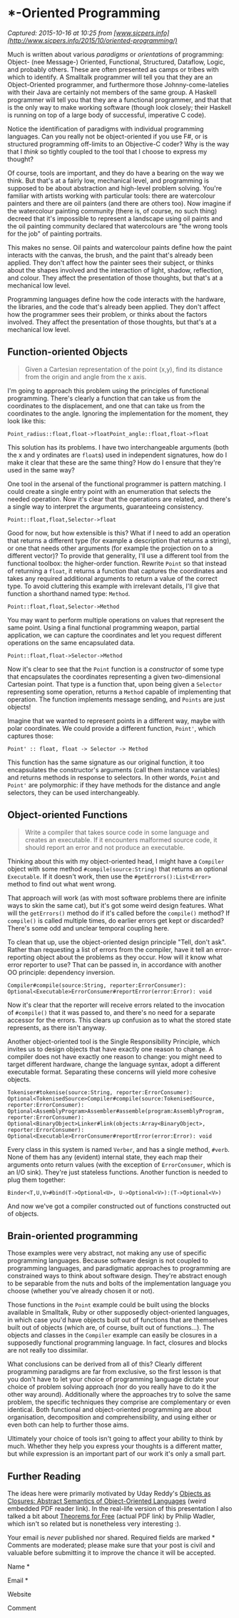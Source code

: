 # *-Oriented Programming

_Captured: 2015-10-16 at 10:25 from [www.sicpers.info](http://www.sicpers.info/2015/10/oriented-programming/)_

Much is written about various _paradigms_ or _orientations_ of programming: Object- (nee Message-) Oriented, Functional, Structured, Dataflow, Logic, and probably others. These are often presented as camps or tribes with which to identify. A Smalltalk programmer will tell you that they are an Object-Oriented programmer, and furthermore those Johnny-come-latelies with their Java are certainly not members of the same group. A Haskell programmer will tell you that they are a functional programmer, and that that is the only way to make working software (though look closely; their Haskell is running on top of a large body of successful, imperative C code).

Notice the identification of paradigms with individual programming languages. Can you really not be object-oriented if you use F#, or is structured programming off-limits to an Objective-C coder? Why is the way that I _think_ so tightly coupled to the tool that I choose to express my thought?

Of course, tools are important, and they do have a bearing on the way we think. But that's at a fairly low, mechanical level, and programming is supposed to be about abstraction and high-level problem solving. You're familiar with artists working with particular tools: there are watercolour painters and there are oil painters (and there are others too). Now imagine if the watercolour painting community (there is, of course, no such thing) decreed that it's impossible to represent a landscape using oil paints and the oil painting community declared that watercolours are "the wrong tools for the job" of painting portraits.

This makes no sense. Oil paints and watercolour paints define how the paint interacts with the canvas, the brush, and the paint that's already been applied. They don't affect how the painter sees their subject, or thinks about the shapes involved and the interaction of light, shadow, reflection, and colour. They affect the presentation of those thoughts, but that's at a mechanical low level.

Programming languages define how the code interacts with the hardware, the libraries, and the code that's already been applied. They don't affect how the programmer sees their problem, or thinks about the factors involved. They affect the presentation of those thoughts, but that's at a mechanical low level.

## Function-oriented Objects

> Given a Cartesian representation of the point (x,y), find its distance from the origin and angle from the x axis.

I'm going to approach this problem using the principles of functional programming. There's clearly a function that can take us from the coordinates to the displacement, and one that can take us from the coordinates to the angle. Ignoring the implementation for the moment, they look like this:

    Point_radius::float,float->floatPoint_angle::float,float->float

This solution has its problems. I have two interchangeable arguments (both the x and y ordinates are `float`s) used in independent signatures, how do I make it clear that these are the same thing? How do I ensure that they're used in the same way?

One tool in the arsenal of the functional programmer is pattern matching. I could create a single entry point with an enumeration that selects the needed operation. Now it's clear that the operations are related, and there's a single way to interpret the arguments, guaranteeing consistency.
 
    Point::float,float,Selector->float

Good for now, but how extensible is this? What if I need to add an operation that returns a different type (for example a description that returns a string), or one that needs other arguments (for example the projection on to a different vector)? To provide that generality, I'll use a different tool from the functional toolbox: the higher-order function. Rewrite `Point` so that instead of returning a `float`, it returns a function that captures the coordinates and takes any required additional arguments to return a value of the correct type. To avoid cluttering this example with irrelevant details, I'll give that function a shorthand named type: `Method`.

    Point::float,float,Selector->Method

You may want to perform multiple operations on values that represent the same point. Using a final functional programming weapon, partial application, we can capture the coordinates and let you request different operations on the same encapsulated data.

    Point::float,float->Selector->Method

Now it's clear to see that the `Point` function is a _constructor_ of some type that encapsulates the coordinates representing a given two-dimensional Cartesian point. That type is a function that, upon being given a `Selector` representing some operation, returns a `Method` capable of implementing that operation. The function implements message sending, and `Points` are just objects!

Imagine that we wanted to represent points in a different way, maybe with polar coordinates. We could provide a different function, `Point'`, which captures those:

    Point' :: float, float -> Selector -> Method

This function has the same signature as our original function, it too encapsulates the constructor's arguments (call them instance variables) and returns methods in response to selectors. In other words, `Point` and `Point'` are polymorphic: if they have methods for the distance and angle selectors, they can be used interchangeably.

## Object-oriented Functions

> Write a compiler that takes source code in some language and creates an executable. If it encounters malformed source code, it should report an error and not produce an executable.

Thinking about this with my object-oriented head, I might have a `Compiler` object with some method `#compile(source:String)` that returns an optional `Executable`. If it doesn't work, then use the `#getErrors():List<Error>` method to find out what went wrong.

That approach will work (as with most software problems there are infinite ways to skin the same cat), but it's got some weird design features. What will the `getErrors()` method do if it's called before the `compile()` method? If `compile()` is called multiple times, do earlier errors get kept or discarded? There's some odd and unclear temporal coupling here.

To clean that up, use the object-oriented design principle "Tell, don't ask". Rather than requesting a list of errors from the compiler, have it tell an error-reporting object about the problems as they occur. How will it know what error reporter to use? That can be passed in, in accordance with another OO principle: dependency inversion.

    Compiler#compile(source:String, reporter:ErrorConsumer): Optional<Executable>ErrorConsumer#reportError(error:Error): void

Now it's clear that the reporter will receive errors related to the invocation of `#compile()` that it was passed to, and there's no need for a separate accessor for the errors. This clears up confusion as to what the stored state represents, as there isn't anyway.

Another object-oriented tool is the Single Responsibility Principle, which invites us to design objects that have exactly one reason to change. A compiler does not have exactly one reason to change: you might need to target different hardware, change the language syntax, adopt a different executable format. Separating these concerns will yield more cohesive objects.

    Tokeniser#tokenise(source:String, reporter:ErrorConsumer): Optional<TokenisedSource>Compiler#compile(source:TokenisedSource, reporter:ErrorConsumer): Optional<AssemblyProgram>Assembler#assemble(program:AssemblyProgram, reporter:ErrorConsumer): Optional<BinaryObject>Linker#link(objects:Array<BinaryObject>, reporter:ErrorConsumer): Optional<Executable>ErrorConsumer#reportError(error:Error): void

Every class in this system is named `Verber`, and has a single method, `#verb`. None of them has any (evident) internal state, they each map their arguments onto return values (with the exception of `ErrorConsumer`, which is an I/O sink). They're just stateless functions. Another function is needed to plug them together:

    Binder<T,U,V>#bind(T->Optional<U>, U->Optional<V>):(T->Optional<V>)

And now we've got a compiler constructed out of functions constructed out of objects.

## Brain-oriented programming

Those examples were very abstract, not making any use of specific programming languages. Because software design is not coupled to programming languages, and paradigmatic approaches to programming are constrained ways to think about software design. They're abstract enough to be separable from the nuts and bolts of the implementation language you choose (whether you've already chosen it or not).

Those functions in the `Point` example could be built using the blocks available in Smalltalk, Ruby or other supposedly object-oriented languages, in which case you'd have objects built out of functions that are themselves built out of objects (which are, of course, built out of functions…). The objects and classes in the `Compiler` example can easily be closures in a supposedly functional programming language. In fact, closures and blocks are not really too dissimilar.

What conclusions can be derived from all of this? Clearly different programming paradigms are far from exclusive, so the first lesson is that you don't have to let your choice of programming language dictate your choice of problem solving approach (nor do you really have to do it the other way around). Additionally where the approaches try to solve the same problem, the specific techniques they comprise are complementary or even identical. Both functional and object-oriented programming are about organisation, decomposition and comprehensibility, and using either or even both can help to further those aims.

Ultimately your choice of tools isn't going to affect your ability to think by much. Whether they help you express your thoughts is a different matter, but while expression is an important part of our work it's only a small part.

## Further Reading

The ideas here were primarily motivated by Uday Reddy's [Objects as Closures: Abstract Semantics of Object-Oriented Languages](http://www.researchgate.net/profile/Uday_Reddy5/publication/23577646_Objects_as_closures_-_Abstract_semantics_of_object_oriented_languages/links/02bfe51314af883e13000000.pdf) (weird embedded PDF reader link). In the real-life version of this presentation I also talked a bit about [Theorems for Free](http://ecee.colorado.edu/ecen5533/fall11/reading/free.pdf) (actual PDF link) by Philip Wadler, which isn't so related but is nonetheless very interesting :).

Your email is _never_ published nor shared. Required fields are marked * Comments are moderated; please make sure that your post is civil and valuable before submitting it to improve the chance it will be accepted.

Name *

Email *

Website

Comment
